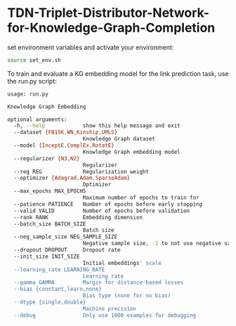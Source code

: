 # TDN-Triplet-Distributor-Network-for-Knowledge-Graph-Completion

set environment variables and activate your environment:

```bash
source set_env.sh
```

To train and evaluate a KG embedding model for the link prediction task, use the run.py script:

```bash
usage: run.py

Knowledge Graph Embedding

optional arguments:
  -h, --help            show this help message and exit
  --dataset {FB15K,WN,Kinship,UMLS}
                        Knowledge Graph dataset
  --model {InceptE,ComplEx,RotatE}
                        Knowledge Graph embedding model
  --regularizer {N3,N2}
                        Regularizer
  --reg REG             Regularization weight
  --optimizer {Adagrad,Adam,SparseAdam}
                        Optimizer
  --max_epochs MAX_EPOCHS
                        Maximum number of epochs to train for
  --patience PATIENCE   Number of epochs before early stopping
  --valid VALID         Number of epochs before validation
  --rank RANK           Embedding dimension
  --batch_size BATCH_SIZE
                        Batch size
  --neg_sample_size NEG_SAMPLE_SIZE
                        Negative sample size, -1 to not use negative sampling
  --dropout DROPOUT     Dropout rate
  --init_size INIT_SIZE
                        Initial embeddings' scale
  --learning_rate LEARNING_RATE
                        Learning rate
  --gamma GAMMA         Margin for distance-based losses
  --bias {constant,learn,none}
                        Bias type (none for no bias)
  --dtype {single,double}
                        Machine precision
  --debug               Only use 1000 examples for debugging
```
